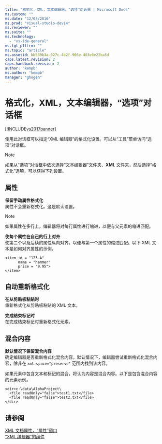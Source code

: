```yaml
---
title: "格式化，XML，文本编辑器，“选项”对话框 | Microsoft Docs"
ms.custom: ""
ms.date: "12/03/2016"
ms.prod: "visual-studio-dev14"
ms.reviewer: ""
ms.suite: ""
ms.technology: 
  - "vs-ide-general"
ms.tgt_pltfrm: ""
ms.topic: "article"
ms.assetid: bb539b3a-027c-4b2f-906e-403e0e22ba8d
caps.latest.revision: 2
caps.handback.revision: 2
author: "kempb"
ms.author: "kempb"
manager: "ghogen"
---
```

# 格式化，XML，文本编辑器，“选项”对话框
[!INCLUDE[vs2017banner](../code-quality/includes/vs2017banner.md)]

使用此对话框可以指定“XML 编辑器”的格式化设置。可以从“工具”菜单访问“选项”对话框。  
  
> [!NOTE]
>  如果从“选项”对话框中依次选择“文本编辑器”文件夹、**XML** 文件夹，然后选择“格式化”选项，可以获得下列设置。  
  
## 属性  
 **保留手动属性格式化**  
 属性不会重新格式化。这是默认设置。  
  
> [!NOTE]
>  如果属性在多行上，编辑器将对每行属性进行缩进，以便与父元素的缩进匹配。  
  
 **使每个属性在自己的行上对齐**  
 使第二个以及后续的属性纵向对齐，以便与第一个属性的缩进匹配。以下 XML 文本是如何对齐属性的示例。  
  
```  
<item id = "123-A"  
      name = "hammer"  
      price = "9.95">  
</item>  
```  
  
## 自动重新格式化  
 **在从剪贴板粘贴时**  
 重新格式化从剪贴板粘贴的 XML 文本。  
  
 **完成结束标记时**  
 在完成结束标记时重新格式化元素。  
  
## 混合内容  
 **默认情况下保留混合内容**  
 确定编辑器是否重新格式化混合内容。默认情况下，编辑器尝试重新格式化混合内容，除非在 `xml:space="preserve"` 范围内找到该内容。  
  
 如果元素中包含文本和标记的混合，将认为内容是混合内容。以下是包含混合内容的元素示例。  
  
```  
<dir>c:\data\AlphaProject\  
  <file readOnly="false">test1.txt</file>  
  <file readOnly="false">test2.txt</file>  
</dir>  
```  
  
## 请参阅  
 [XML 文档属性，“属性”窗口](../xml-tools/xml-document-properties-properties-window.md)   
 [“XML 编辑器”的组件](../xml-tools/xml-editor-components.md)